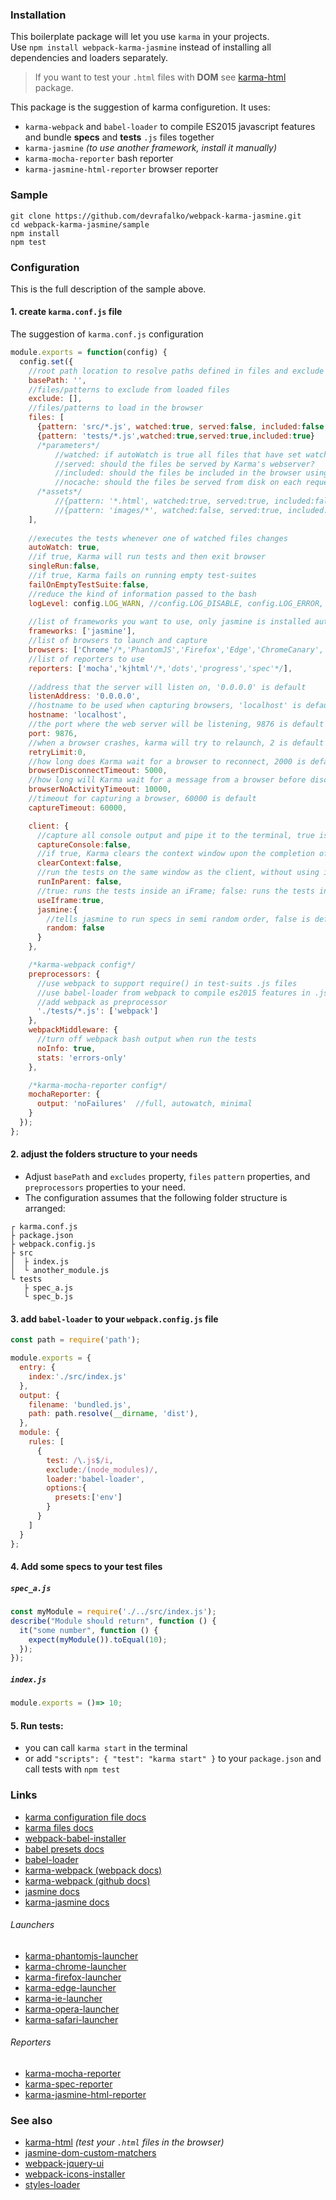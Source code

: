### Installation

This boilerplate package will let you use `karma` in your projects.  
Use `npm install webpack-karma-jasmine` instead of installing all dependencies and loaders separately.

> If you want to test your `.html` files with **DOM** see [karma-html](https://www.npmjs.com/package/karma-html) package.

This package is the suggestion of karma configuretion. It uses:
* `karma-webpack` and `babel-loader` to compile ES2015 javascript features and bundle **specs** and **tests** `.js` files together
* `karma-jasmine` *(to use another framework, install it manually)*
* `karma-mocha-reporter` bash reporter
* `karma-jasmine-html-reporter` browser reporter

### Sample
`git clone https://github.com/devrafalko/webpack-karma-jasmine.git`  
`cd webpack-karma-jasmine/sample`  
`npm install`  
`npm test`

### Configuration
This is the full description of the sample above.
#### 1. create `karma.conf.js` file
The suggestion of `karma.conf.js` configuration

```javascript
module.exports = function(config) {
  config.set({
    //root path location to resolve paths defined in files and exclude
    basePath: '',
    //files/patterns to exclude from loaded files
    exclude: [],
    //files/patterns to load in the browser
    files: [
      {pattern: 'src/*.js', watched:true, served:false, included:false, nocache:false},
      {pattern: 'tests/*.js',watched:true,served:true,included:true}
      /*parameters*/
          //watched: if autoWatch is true all files that have set watched to true will be watched for changes
          //served: should the files be served by Karma's webserver?
          //included: should the files be included in the browser using <script> tag?
          //nocache: should the files be served from disk on each request by Karma's webserver?
      /*assets*/
          //{pattern: '*.html', watched:true, served:true, included:false}
          //{pattern: 'images/*', watched:false, served:true, included:false}      
    ],
	
    //executes the tests whenever one of watched files changes
    autoWatch: true,
    //if true, Karma will run tests and then exit browser
    singleRun:false,
    //if true, Karma fails on running empty test-suites
    failOnEmptyTestSuite:false,
    //reduce the kind of information passed to the bash
    logLevel: config.LOG_WARN, //config.LOG_DISABLE, config.LOG_ERROR, config.LOG_INFO, config.LOG_DEBUG
                                      
    //list of frameworks you want to use, only jasmine is installed automatically
    frameworks: ['jasmine'],
    //list of browsers to launch and capture
    browsers: ['Chrome'/*,'PhantomJS','Firefox','Edge','ChromeCanary','Opera','IE','Safari'*/],
    //list of reporters to use
    reporters: ['mocha','kjhtml'/*,'dots','progress','spec'*/],
    
    //address that the server will listen on, '0.0.0.0' is default
    listenAddress: '0.0.0.0',
    //hostname to be used when capturing browsers, 'localhost' is default
    hostname: 'localhost',
    //the port where the web server will be listening, 9876 is default
    port: 9876,
    //when a browser crashes, karma will try to relaunch, 2 is default
    retryLimit:0,
    //how long does Karma wait for a browser to reconnect, 2000 is default
    browserDisconnectTimeout: 5000,
    //how long will Karma wait for a message from a browser before disconnecting from it, 10000 is default
    browserNoActivityTimeout: 10000,
    //timeout for capturing a browser, 60000 is default
    captureTimeout: 60000,

    client: {
      //capture all console output and pipe it to the terminal, true is default
      captureConsole:false,
      //if true, Karma clears the context window upon the completion of running the tests, true is default
      clearContext:false,
      //run the tests on the same window as the client, without using iframe or a new window, false is default
      runInParent: false,
      //true: runs the tests inside an iFrame; false: runs the tests in a new window, true is default
      useIframe:true,
      jasmine:{
        //tells jasmine to run specs in semi random order, false is default
        random: false
      }
    },

    /*karma-webpack config*/
    preprocessors: {
      //use webpack to support require() in test-suits .js files
      //use babel-loader from webpack to compile es2015 features in .js files
      //add webpack as preprocessor
      './tests/*.js': ['webpack']
    },
    webpackMiddleware: {
      //turn off webpack bash output when run the tests
      noInfo: true,
      stats: 'errors-only'
    },

    /*karma-mocha-reporter config*/
    mochaReporter: {
      output: 'noFailures'  //full, autowatch, minimal
    }
  });
};
```

#### 2. adjust the folders structure to your needs
* Adjust `basePath` and `excludes` property, `files` `pattern` properties,  and `preprocessors` properties to your need.
* The configuration assumes that the following folder structure is arranged:
```
┌ karma.conf.js
├ package.json
├ webpack.config.js
├ src
│  ├ index.js
│  └ another_module.js
└ tests
   ├ spec_a.js
   └ spec_b.js
```

#### 3. add `babel-loader` to your `webpack.config.js` file

```javascript
const path = require('path');

module.exports = {
  entry: {
    index:'./src/index.js'
  },
  output: {
    filename: 'bundled.js',
    path: path.resolve(__dirname, 'dist'),
  },
  module: {
    rules: [
      {
        test: /\.js$/i,
        exclude:/(node_modules)/,
        loader:'babel-loader',
        options:{
          presets:['env']
        }
      }
    ]
  }
};
```

#### 4. Add some specs to your test files

##### `spec_a.js`
```javascript
const myModule = require('./../src/index.js');
describe("Module should return", function () {
  it("some number", function () {
    expect(myModule()).toEqual(10);
  });
});
```

##### `index.js`
```javascript
module.exports = ()=> 10;
```

#### 5. Run tests:
* you can call `karma start` in the terminal
* or add `"scripts": { "test": "karma start" }` to your `package.json` and call tests with `npm test`

### Links
* [karma configuration file docs](http://karma-runner.github.io/1.0/config/configuration-file.html)
* [karma files docs](http://karma-runner.github.io/1.0/config/files.html)
* [webpack-babel-installer](https://www.npmjs.com/package/webpack-babel-installer)
* [babel presets docs](https://babeljs.io/docs/plugins/)
* [babel-loader](https://www.npmjs.com/package/babel-loader)
* [karma-webpack (webpack docs)](https://github.com/webpack/docs/wiki/usage-with-karma)
* [karma-webpack (github docs)](https://github.com/webpack-contrib/karma-webpack)
* [jasmine docs](https://jasmine.github.io/api/edge/global)
* [karma-jasmine docs](https://github.com/karma-runner/karma-jasmine)

###### Launchers
* [karma-phantomjs-launcher](https://www.npmjs.com/package/karma-phantomjs-launcher)
* [karma-chrome-launcher](https://www.npmjs.com/package/karma-chrome-launcher)
* [karma-firefox-launcher](https://www.npmjs.com/package/karma-firefox-launcher)
* [karma-edge-launcher](https://www.npmjs.com/package/karma-edge-launcher)
* [karma-ie-launcher](https://www.npmjs.com/package/karma-ie-launcher)
* [karma-opera-launcher](https://www.npmjs.com/package/karma-opera-launcher)
* [karma-safari-launcher](https://www.npmjs.com/package/karma-safari-launcher)

###### Reporters
* [karma-mocha-reporter](https://www.npmjs.com/package/karma-mocha-reporter)
* [karma-spec-reporter](https://www.npmjs.com/package/karma-spec-reporter)
* [karma-jasmine-html-reporter](https://www.npmjs.com/package/karma-jasmine-html-reporter)

### See also
* [karma-html](https://www.npmjs.com/package/karma-html) *(test your `.html` files in the browser)*
* [jasmine-dom-custom-matchers](https://www.npmjs.com/package/jasmine-dom-custom-matchers)
* [webpack-jquery-ui](https://www.npmjs.com/package/webpack-jquery-ui)
* [webpack-icons-installer](https://www.npmjs.com/package/webpack-icons-installer)
* [styles-loader](https://www.npmjs.com/package/styles-loader)